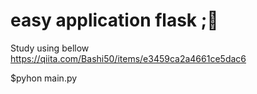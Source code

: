 # easy application flask ;👀
Study using bellow  
https://qiita.com/Bashi50/items/e3459ca2a4661ce5dac6

$pyhon main.py
